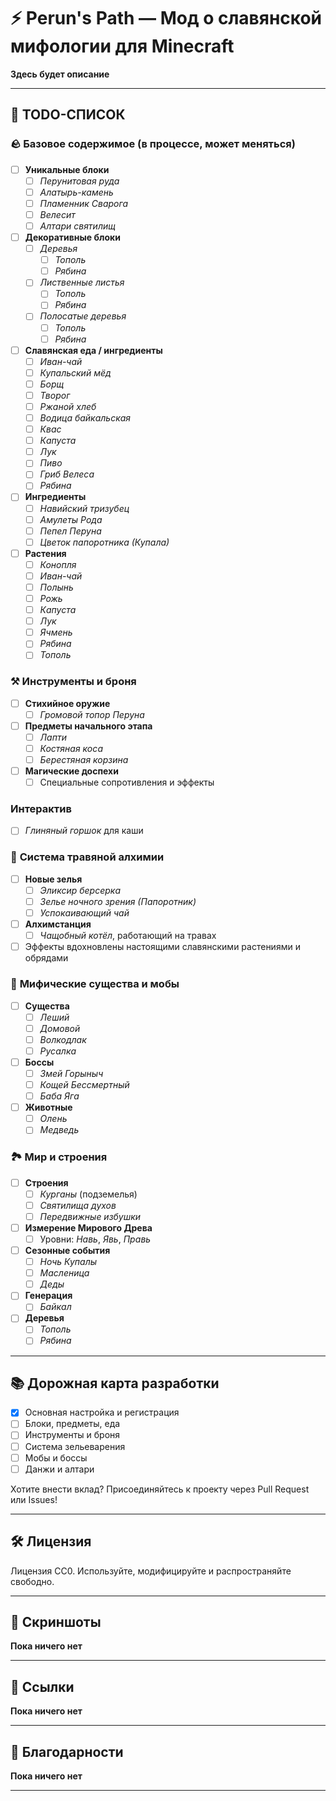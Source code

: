 # ⚡ Perun's Path — Мод о славянской мифологии для Minecraft

**Здесь будет описание**

---

## 🧱 TODO-СПИСОК

### 🪨 Базовое содержимое (в процессе, может меняться)
- [ ] **Уникальные блоки**
  - [ ] *Перунитовая руда*
  - [ ] *Алатырь-камень*
  - [ ] *Пламенник Сварога*
  - [ ] *Велесит*
  - [ ] *Алтари святилищ*

- [ ] **Декоративные блоки**
  - [ ] *Деревья*
    - [ ] *Тополь*
    - [ ] *Рябина*
  - [ ] *Лиственные листья*
    - [ ] *Тополь*
    - [ ] *Рябина*
  - [ ] *Полосатые деревья*
    - [ ] *Тополь*
    - [ ] *Рябина*

- [ ] **Славянская еда / ингредиенты**
  - [ ] *Иван-чай*
  - [ ] *Купальский мёд*
  - [ ] *Борщ*
  - [ ] *Творог*
  - [ ] *Ржаной хлеб*
  - [ ] *Водица байкальская*
  - [ ] *Квас*
  - [ ] *Капуста*
  - [ ] *Лук*
  - [ ] *Пиво*
  - [ ] *Гриб Велеса*
  - [ ] *Рябина*

- [ ] **Ингредиенты**
  - [ ] *Навийский тризубец*
  - [ ] *Амулеты Рода*
  - [ ] *Пепел Перуна*
  - [ ] *Цветок папоротника (Купала)*

- [ ] **Растения**
  - [ ] *Конопля*
  - [ ] *Иван-чай*
  - [ ] *Полынь*
  - [ ] *Рожь*
  - [ ] *Капуста*
  - [ ] *Лук*
  - [ ] *Ячмень*
  - [ ] *Рябина*
  - [ ] *Тополь*

### ⚒ **Инструменты и броня**
- [ ] **Стихийное оружие**
  - [ ] *Громовой топор Перуна*
- [ ] **Предметы начального этапа**
  - [ ] *Лапти*
  - [ ] *Костяная коса*
  - [ ] *Берестяная корзина*
- [ ] **Магические доспехи**
  - [ ] Специальные сопротивления и эффекты

### **Интерактив**
- [ ] *Глиняный горшок* для каши

### 🧪 **Система травяной алхимии**
- [ ] **Новые зелья**
  - [ ] *Эликсир берсерка*
  - [ ] *Зелье ночного зрения (Папоротник)*
  - [ ] *Успокаивающий чай*
- [ ] **Алхимстанция**
  - [ ] *Чащобный котёл*, работающий на травах
- [ ] Эффекты вдохновлены настоящими славянскими растениями и обрядами

### 👹 **Мифические существа и мобы**
- [ ] **Существа**
  - [ ] *Леший*
  - [ ] *Домовой*
  - [ ] *Волкодлак*
  - [ ] *Русалка*
- [ ] **Боссы**
  - [ ] *Змей Горыныч*
  - [ ] *Кощей Бессмертный*
  - [ ] *Баба Яга*
- [ ] **Животные**
  - [ ] *Олень*
  - [ ] *Медведь*

### 🏞 **Мир и строения**
- [ ] **Строения**
  - [ ] *Курганы* (подземелья)
  - [ ] *Святилища духов*
  - [ ] *Передвижные избушки*
- [ ] **Измерение Мирового Древа**
  - [ ] Уровни: *Навь*, *Явь*, *Правь*
- [ ] **Сезонные события**
  - [ ] *Ночь Купалы*
  - [ ] *Масленица*
  - [ ] *Деды*
- [ ] **Генерация**
  - [ ] *Байкал*
- [ ] **Деревья**
  - [ ] *Тополь*
  - [ ] *Рябина*

---

## 📚 Дорожная карта разработки

- [x] Основная настройка и регистрация
- [ ] Блоки, предметы, еда
- [ ] Инструменты и броня
- [ ] Система зельеварения
- [ ] Мобы и боссы
- [ ] Данжи и алтари

Хотите внести вклад? Присоединяйтесь к проекту через Pull Request или Issues!

---

## 🛠 Лицензия

Лицензия CC0. Используйте, модифицируйте и распространяйте свободно.

---

## 📸 Скриншоты

**Пока ничего нет**

---

## 🔗 Ссылки

**Пока ничего нет**

---

## 💬 Благодарности

**Пока ничего нет**

---
